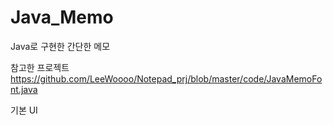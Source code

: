 # Java_Memo
Java로 구현한 간단한 메모

참고한 프로젝트
https://github.com/LeeWoooo/Notepad_prj/blob/master/code/JavaMemoFont.java


기본 UI
